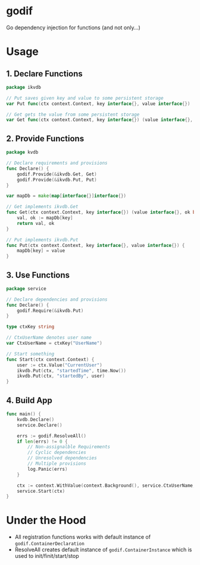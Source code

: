 # godif

Go dependency injection for functions (and not only...)

# Usage

## 1. Declare Functions

```go
package ikvdb

// Put saves given key and value to some persistent storage
var Put func(ctx context.Context, key interface{}, value interface{})

// Get gets the value from some persistent storage
var Get func(ctx context.Context, key interface{}) (value interface{}, ok bool)

```

## 2. Provide Functions

```go
package kvdb

// Declare requirements and provisions
func Declare() {
	godif.Provide(&ikvdb.Get, Get)
	godif.Provide(&ikvdb.Put, Put)
}

var mapDb = make(map[interface{}]interface{})

// Get implements ikvdb.Get
func Get(ctx context.Context, key interface{}) (value interface{}, ok bool) {
	val, ok := mapDb[key]
	return val, ok
}

// Put implements ikvdb.Put
func Put(ctx context.Context, key interface{}, value interface{}) {
	mapDb[key] = value
}
```

## 3. Use Functions

```go
package service

// Declare dependencies and provisions
func Declare() {
	godif.Require(&ikvdb.Put)
}

type ctxKey string

// CtxUserName denotes user name
var CtxUserName = ctxKey("UserName")

// Start something
func Start(ctx context.Context) {
	user := ctx.Value("CurrentUser")
	ikvdb.Put(ctx, "startedTime", time.Now())
	ikvdb.Put(ctx, "startedBy", user)
}

```

## 4. Build App

```go
func main() {
	kvdb.Declare()
	service.Declare()

	errs := godif.ResolveAll()
	if len(errs) != 0 {
		// Non-assignalble Requirements
		// Cyclic dependencies
		// Unresolved dependencies
		// Multiple provisions
		log.Panic(errs)
	}

	ctx := context.WithValue(context.Background(), service.CtxUserName, "Peter")
	service.Start(ctx)
}
```
# Under the Hood

- All registration functions works with default instance of `godif.ContainerDeclaration`
- ResolveAll creates default instance of `godif.ContainerInstance` which is used to init/finit/start/stop